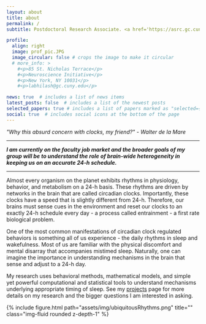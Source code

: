 ```yaml
---
layout: about
title: about
permalink: /
subtitle: Postdoctoral Research Associate. <a href='https://asrc.gc.cuny.edu'> CUNY Advanced Science Research Center</a>.

profile:
  align: right
  image: prof_pic.JPG
  image_circular: false # crops the image to make it circular
  # more_info: >
    #<p>85 St. Nicholas Terrace</p>
    #<p>Neuroscience Initiative</p>
    #<p>New York, NY 10031</p>
    #<p>labhilash@gc.cuny.edu</p>

news: true  # includes a list of news items
latest_posts: false  # includes a list of the newest posts
selected_papers: true # includes a list of papers marked as "selected={true}"
social: true  # includes social icons at the bottom of the page
---
```


<i>"Why this absurd concern with clocks, my friend?" - Walter de la Mare</i>

-----

<b><i>I am currently on the faculty job market and the broader goals of my group will be to understand the role of brain-wide heterogeneity in keeping us on an accurate 24-h schedule.</i></b>

-----

Almost every organism on the planet exhibits rhythms in physiology, behavior, and metabolism on a 24-h basis. These rhythms are driven by networks in the brain that are called circadian clocks. Importantly, these clocks have a speed that is slightly different from 24-h. Therefore, our brains must sense cues in the environment and reset our clocks to an exactly 24-h schedule every day - a process called entrainment - a first rate biological problem.

One of the most common manifestations of circadian clock regulated behaviors is something all of us experience - the daily rhythms in sleep and wakefulness. Most of us are familiar with the physical discomfort and mental disarray that accompanies mistimed sleep. Naturally, one can imagine the importance in understanding mechanisms in the brain that sense and adjust to a 24-h day.

My research uses behavioral methods, mathematical models, and simple yet powerful computational and statistical tools to understand mechanisms underlying appropriate timing of sleep. See my [projects](https://abhilashlakshman.github.io/projects/) page for more details on my research and the bigger questions I am interested in asking.

<div class="row">
    <div class="col-sm mt-3 mt-md-0">
        {% include figure.html path="assets/img/ubiquitousRhythms.png" title="" class="img-fluid rounded z-depth-1" %}
    </div>
</div>
